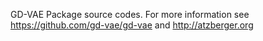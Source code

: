 GD-VAE Package source codes. For more information see https://github.com/gd-vae/gd-vae and http://atzberger.org  
